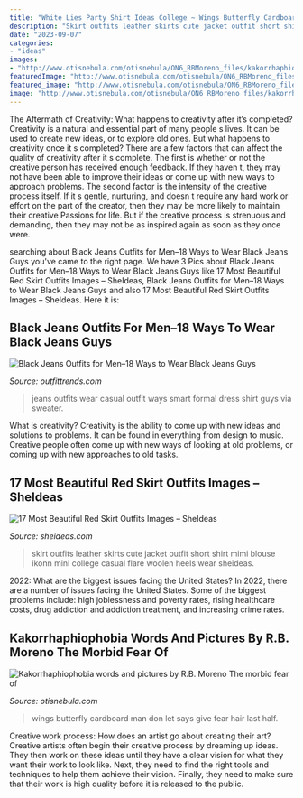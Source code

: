 ```yaml
---
title: "White Lies Party Shirt Ideas College ~ Wings Butterfly Cardboard Man Don Let Says Give Fear Hair Last Half"
description: "Skirt outfits leather skirts cute jacket outfit short shirt mimi blouse ikonn mini college casual flare woolen heels wear sheideas"
date: "2023-09-07"
categories:
- "ideas"
images:
- "http://www.otisnebula.com/otisnebula/ON6_RBMoreno_files/kakorrhaphiophobia_11.jpg"
featuredImage: "http://www.otisnebula.com/otisnebula/ON6_RBMoreno_files/kakorrhaphiophobia_11.jpg"
featured_image: "http://www.otisnebula.com/otisnebula/ON6_RBMoreno_files/kakorrhaphiophobia_11.jpg"
image: "http://www.otisnebula.com/otisnebula/ON6_RBMoreno_files/kakorrhaphiophobia_11.jpg"
---
```



The Aftermath of Creativity: What happens to creativity after it’s completed?
Creativity is a natural and essential part of many people s lives. It can be used to create new ideas, or to explore old ones. But what happens to creativity once it s completed?
There are a few factors that can affect the quality of creativity after it s complete. The first is whether or not the creative person has received enough feedback. If they haven t, they may not have been able to improve their ideas or come up with new ways to approach problems. The second factor is the intensity of the creative process itself. If it s gentle, nurturing, and doesn t require any hard work or effort on the part of the creator, then they may be more likely to maintain their creative Passions for life. But if the creative process is strenuous and demanding, then they may not be as inspired again as soon as they once were.

	

		
searching about Black Jeans Outfits for Men–18 Ways to Wear Black Jeans Guys you've came to the right page. We have 3 Pics about Black Jeans Outfits for Men–18 Ways to Wear Black Jeans Guys like 17 Most Beautiful Red Skirt Outfits Images – SheIdeas, Black Jeans Outfits for Men–18 Ways to Wear Black Jeans Guys and also 17 Most Beautiful Red Skirt Outfits Images – SheIdeas. Here it is:
		
    
## Black Jeans Outfits For Men–18 Ways To Wear Black Jeans Guys

<img loading=lazy src="http://www.outfittrends.com/wp-content/uploads/2017/03/ix-casual-with-formal-black.jpg" onerror="this.onerror=null;this.src='https://tse1.mm.bing.net/th?id=OIP.0bojU20bHXFogsuzXrU1vgAAAA&amp;pid=15.1';" alt="Black Jeans Outfits for Men–18 Ways to Wear Black Jeans Guys">

_Source: outfittrends.com_

>jeans outfits wear casual outfit ways smart formal dress shirt guys via sweater. 

	

What is creativity?
Creativity is the ability to come up with new ideas and solutions to problems. It can be found in everything from design to music. Creative people often come up with new ways of looking at old problems, or coming up with new approaches to old tasks.

    
## 17 Most Beautiful Red Skirt Outfits Images – SheIdeas

<img loading=lazy src="https://www.sheideas.com/wp-content/uploads/2017/04/Cute-Red-Skirt-Outfits-for-College-Girls.jpg" onerror="this.onerror=null;this.src='https://tse3.mm.bing.net/th?id=OIP.Bd4Mr0LmiFmRrgF46OE-UwHaLG&amp;pid=15.1';" alt="17 Most Beautiful Red Skirt Outfits Images – SheIdeas">

_Source: sheideas.com_

>skirt outfits leather skirts cute jacket outfit short shirt mimi blouse ikonn mini college casual flare woolen heels wear sheideas. 

	

2022: What are the biggest issues facing the United States?
In 2022, there are a number of issues facing the United States. Some of the biggest problems include: high joblessness and poverty rates, rising healthcare costs, drug addiction and addiction treatment, and increasing crime rates.

    
## Kakorrhaphiophobia Words And Pictures By R.B. Moreno The Morbid Fear Of

<img loading=lazy src="http://www.otisnebula.com/otisnebula/ON6_RBMoreno_files/kakorrhaphiophobia_11.jpg" onerror="this.onerror=null;this.src='https://tse2.mm.bing.net/th?id=OIP.E4oaXsF4ISnzEvBXMDZM1wHaFH&amp;pid=15.1';" alt="Kakorrhaphiophobia words and pictures by R.B. Moreno The morbid fear of">

_Source: otisnebula.com_

>wings butterfly cardboard man don let says give fear hair last half. 

	

Creative work process: How does an artist go about creating their art?
Creative artists often begin their creative process by dreaming up ideas. They then work on these ideas until they have a clear vision for what they want their work to look like. Next, they need to find the right tools and techniques to help them achieve their vision. Finally, they need to make sure that their work is high quality before it is released to the public.

